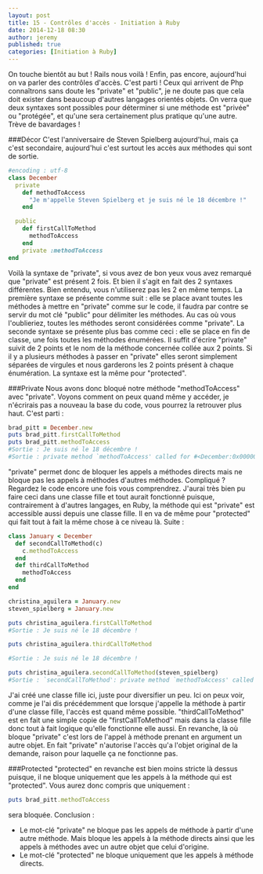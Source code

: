 ```yaml
---
layout: post
title: 15 - Contrôles d'accès - Initiation à Ruby
date: 2014-12-18 08:30
author: jeremy
published: true
categories: [Initiation à Ruby]
---
```

On touche bientôt au but ! Rails nous voilà ! Enfin, pas encore, aujourd'hui on va parler des contrôles d'accès. C'est parti !
Ceux qui arrivent de Php connaîtrons sans doute les "private" et "public", je ne doute pas que cela doit exister dans beaucoup d'autres langages orientés objets. On verra que deux syntaxes sont possibles pour déterminer si une méthode est "privée" ou "protégée", et qu'une sera certainement plus pratique qu'une autre. Trève de bavardages !

###Décor
C'est l'anniversaire de Steven Spielberg aujourd'hui, mais ça c'est secondaire, aujourd'hui c'est surtout les accès aux méthodes qui sont de sortie.

<!--break-->

```ruby
#encoding : utf-8
class December
  private
    def methodToAccess
      "Je m'appelle Steven Spielberg et je suis né le 18 décembre !"
    end

  public
    def firstCallToMethod
      methodToAccess
    end
    private :methodToAccess
end
```


Voilà la syntaxe de "private", si vous avez de bon yeux vous avez remarqué que "private" est présent 2 fois. Et bien il s'agit en fait des 2 syntaxes différentes. Bien entendu, vous n'utiliserez pas les 2 en même temps.
La première syntaxe se présente comme suit : elle se place avant toutes les méthodes à mettre en "private" comme sur le code, il faudra par contre se servir du mot clé "public" pour délimiter les méthodes. Au cas où vous l'oublieriez, toutes les méthodes seront considérées comme "private".
La seconde syntaxe se présente plus bas comme ceci : elle se place en fin de classe, une fois toutes les méthodes énumérées. Il suffit d'écrire "private" suivit de 2 points et le nom de la méthode concernée collée aux 2 points. Si il y a plusieurs méthodes à passer en "private" elles seront simplement séparées de virgules et nous garderons les 2 points présent à chaque énumération.
La syntaxe est la même pour "protected".

###Private
Nous avons donc bloqué notre méthode "methodToAccess" avec "private". Voyons comment on peux quand même y accéder, je n'écrirais pas a nouveau la base du code, vous pourrez la retrouver plus haut. C'est parti :


```ruby
brad_pitt = December.new
puts brad_pitt.firstCallToMethod
puts brad_pitt.methodToAccess
#Sortie : Je suis né le 18 décembre !
#Sortie : private method `methodToAccess' called for #<December:0x0000000129ab48> (NoMethodError)
```


"private" permet donc de bloquer les appels a méthodes directs mais ne bloque pas les appels à méthodes d'autres méthodes. Compliqué ? Regardez le code encore une fois vous comprendrez.
J'aurai très bien pu faire ceci dans une classe fille et tout aurait fonctionné puisque, contrairement à d'autres langages, en Ruby, la méthode qui est "private" est accessible aussi depuis une classe fille.
Il en va de même pour "protected" qui fait tout à fait la même chose à ce niveau là.
Suite :


```ruby
class January < December
  def secondCallToMethod(c)
    c.methodToAccess
  end
  def thirdCallToMethod
    methodToAccess
  end
end

christina_aguilera = January.new
steven_spielberg = January.new

puts christina_aguilera.firstCallToMethod
#Sortie : Je suis né le 18 décembre !

puts christina_aguilera.thirdCallToMethod

#Sortie : Je suis né le 18 décembre !

puts christina_aguilera.secondCallToMethod(steven_spielberg)
#Sortie : `secondCallToMethod': private method `methodToAccess' called for #<January:0x00000001ae57d0> (NoMethodError)
```


J'ai créé une classe fille ici, juste pour diversifier un peu. Ici on peux voir, comme je l'ai dis précédemment que lorsque j'appelle la méthode à partir d'une classe fille, l'accès est quand même possible.
"thirdCallToMethod" est en fait une simple copie de "firstCallToMethod" mais dans la classe fille donc tout à fait logique qu'elle fonctionne elle aussi.
En revanche, là où bloque "private" c'est lors de l'appel à méthode prenant en argument un autre objet. En fait "private" n'autorise l'accès qu'a l'objet original de la demande, raison pour laquelle ça ne fonctionne pas.

###Protected
"protected" en revanche est bien moins stricte là dessus puisque, il ne bloque uniquement que les appels à la méthode qui est "protected".
Vous aurez donc compris que uniquement :


```ruby
puts brad_pitt.methodToAccess
```


sera bloquée.
Conclusion :
- Le mot-clé "private" ne bloque pas les appels de méthode à partir d'une autre méthode. Mais bloque les appels à la méthode directs ainsi que les appels à méthodes avec un autre objet que celui d'origine.
- Le mot-clé "protected" ne bloque uniquement que les appels à méthode directs.

